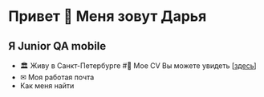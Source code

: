 # Привет 👋 Меня зовут Дарья
 ## Я Junior QA mobile
 - 🏛 Живу в Санкт-Петербурге
 #📇 Мое CV Вы можете увидеть [[здесь](https://drive.google.com/drive/folders/1SQWYAfXCY2boQ_easVS_2gZSfkGyDb_5?usp=share_link)]
 - ✉ Моя работая почта
 - Как меня найти 
